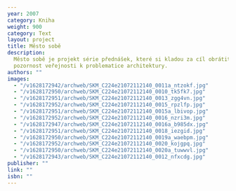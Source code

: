 ```yaml
---
year: 2007
category: Kniha
weight: 900
category: Text
layout: project
title: Město sobě
description:
  Město sobě je projekt série přednášek, které si kladou za cíl obrátit
  pozornost veřejnosti k problematice architektury.
authors: ""
images:
  - "/v1628172942/archweb/SKM_C224e21072112140_0011a_ntzokf.jpg"
  - "/v1628172950/archweb/SKM_C224e21072112140_0010_tk5fk7.jpg"
  - "/v1628172951/archweb/SKM_C224e21072112140_0013_zgg4vn.jpg"
  - "/v1628172952/archweb/SKM_C224e21072112140_0015_rpzlfp.jpg"
  - "/v1628172951/archweb/SKM_C224e21072112140_0015a_lbivop.jpg"
  - "/v1628172952/archweb/SKM_C224e21072112140_0016_nzri3m.jpg"
  - "/v1628172947/archweb/SKM_C224e21072112140_0016a_b985dx.jpg"
  - "/v1628172951/archweb/SKM_C224e21072112140_0018_iezgid.jpg"
  - "/v1628172950/archweb/SKM_C224e21072112140_0019a_waebpm.jpg"
  - "/v1628172952/archweb/SKM_C224e21072112140_0020_kojgpq.jpg"
  - "/v1628172950/archweb/SKM_C224e21072112140_0020a_tuwwvl.jpg"
  - "/v1628172943/archweb/SKM_C224e21072112140_0012_nfxcdg.jpg"
publisher: ""
link: ""
isbn: ""
---
```

